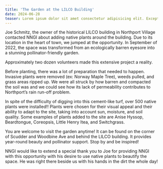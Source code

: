 ```yaml
---
title: 'The Garden at the LILCO Building'
date: 2024-06-28
teaser: Lorem ipsum dolor sit amet consectetur adipisicing elit. Excepturi, fugit.
---
```


Joe Schmitz, the owner of the historical LILCO building in Northport Village contacted NNGI about adding native plants around the building. Due to its location in the heart of town, we jumped at the opportunity. In September of 2022, the space was transformed from an ecologically barren eyesore into a stunning pollinator-friendly garden.

Approximately two dozen volunteers made this extensive project a reality.

Before planting, there was a lot of preparation that needed to happen. Invasive plants were removed (ex: Norway Maple Tree), weeds pulled, and grass areas ripped up. We were all struck by how barren and compacted the soil was and we could see how its lack of permeability contributes to Northport’s rain run-off problem.

In spite of the difficulty of digging into this cement-like turf, over 500 native plants were installed!! Plants were chosen for their visual appeal and their ability to adapt to the site, taking into account sun, moisture, and soil quality. Some examples of plants added to the site are Anise Hyssop, Beardtongue, Coreopsis, Little Henry Itea, and Switchgrass.

You are welcome to visit the garden anytime! It can be found on the corner of Scudder and Woodbine Ave and behind the LILCO building. It provides year-round beauty and pollinator support. Stop by and be inspired!

NNGI would like to extend a special thank you to Joe for providing NNGI with this opportunity with his desire to use native plants to beautify the space. He was right there beside us with his hands in the dirt the whole day!
